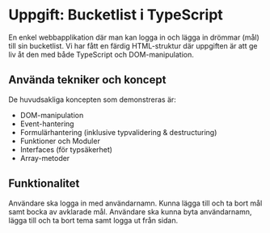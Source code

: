 # Uppgift: Bucketlist i TypeScript
En enkel webbapplikation där man kan logga in och lägga in drömmar (mål) till sin bucketlist.
Vi har fått en färdig HTML-struktur där uppgiften är att ge liv åt den med både TypeScript och DOM-manipulation.

## Använda tekniker och koncept
De huvudsakliga koncepten som demonstreras är:
* DOM-manipulation
* Event-hantering
* Formulärhantering (inklusive typvalidering & destructuring)
* Funktioner och Moduler
* Interfaces (för typsäkerhet)
* Array-metoder
 
## Funktionalitet
Användare ska logga in med användarnamn. Kunna lägga till och ta bort mål samt bocka av avklarade mål. Användare ska kunna byta användarnamn, lägga till och ta bort tema samt logga ut från sidan.